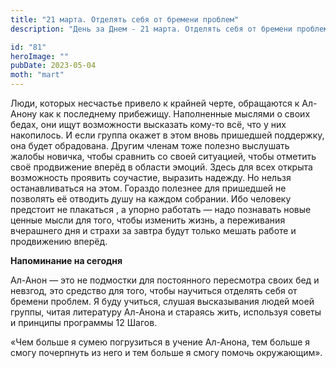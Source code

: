 ```yaml
---
title: "21 марта. Отделять себя от бремени проблем"
description: "День за Днем - 21 марта. Отделять себя от бремени проблем"

id: "81"
heroImage: ""
pubDate: 2023-05-04
moth: "mart"
---
```


Люди, которых несчастье привело к крайней черте, обращаются к Ал-Анону как к
последнему прибежищу. Наполненные мыслями о своих бедах, они ищут возможности
высказать кому-то всё, что у них накопилось. И если группа окажет в этом вновь
пришедшей поддержку, она будет обрадована. Другим членам тоже полезно
выслушать жалобы новичка, чтобы сравнить со своей ситуацией, чтобы отметить
своё продвижение вперёд в области эмоций. Здесь для всех открыта возможность
проявить соучастие, выразить надежду. Но нельзя останавливаться на этом.
Гораздо полезнее для пришедшей не позволять её отводить душу на каждом
собрании. Ибо человеку предстоит не плакаться , а упорно работать — надо
познавать новые ценные мысли для того, чтобы изменить жизнь, а переживания
вчерашнего дня и страхи за завтра будут только мешать работе и продвижению
вперёд.

**Напоминание на сегодня**

Ал-Анон — это не подмостки для постоянного пересмотра своих бед и невзгод, это
средство для того, чтобы научиться отделять себя от бремени проблем. Я буду
учиться, слушая высказывания людей моей группы, читая литературу Ал-Анона и
стараясь жить, используя советы и принципы программы 12 Шагов.

«Чем больше я сумею погрузиться в учение Ал-Анона, тем больше я смогу
почерпнуть из него и тем больше я смогу помочь окружающим».
